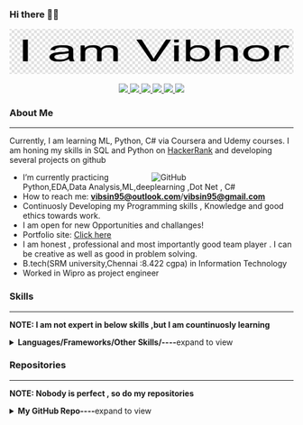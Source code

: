 ### Hi there 👋🏻
[![Aaron Meese!](https://raw.githubusercontent.com/dev-vibhor/dev-vibhor/master/Capture.PNG)](https://github.com/ajmeese7/readme-ascii "README ASCII")

<p align="center">
  <a href="">
    <img src="https://img.shields.io/badge/-Github-000?style=flat&logo=Github&logoColor=white" />
  </a>
  <a href="">
    <img src="https://img.shields.io/badge/-LinkedIn-blue?style=flat&logo=Linkedin&logoColor=white" />
  </a>
  <a href="">
    <img src="https://img.shields.io/badge/-Instagram-c13584?style=flat&labelColor=c13584&logo=instagram&logoColor=white" />
  </a>
  <a href="">
    <img src="https://img.shields.io/badge/-Twitter-1ca0f1?style=flat-square&labelColor=1ca0f1&logo=twitter&logoColor=white&link=https://twitter.com/ajmeese7" />
  </a>
  <a href="">
    <img src="https://img.shields.io/badge/-Hackerrank-2EC866?style=flat-square&labelColor=000000&logo=HackerRank&logoColor=white&https://www.hackerrank.com/vibhorsingh19495?hr_r=1" />
  </a>
  <a href="mailto:vibsin95@outlook.com">
    <img src="https://img.shields.io/badge/-Gmail-c14438?style=flat&logo=Gmail&logoColor=white" />
  </a>
</p>


### About Me ###
----------------------------------------------------------------------------------------------------------------------------
Currently, I am learning ML, Python, C# via Coursera and Udemy courses.
I am honing my skills in SQL and Python on [HackerRank](https://www.hackerrank.com/vibhorsingh19495) and developing several projects on github

<img width="50%" align="right" alt="GitHub" src="https://raw.githubusercontent.com/onimur/.github/master/.resources/git-header.svg" />

-  I’m currently practicing Python,EDA,Data Analysis,ML,deeplearning ,Dot Net , C#
-  How to reach me: **vibsin95@outlook.com**/**vibsin95@gmail.com**
-  Continuosly Developing my Programming skills , Knowledge and good ethics towards work.
-  I am open for new Opportunities and challanges!
-  Portfolio site: [Click here](https://devibhor.github.io/)
-  I am honest , professional and most importantly good team player . I can be creative as well as good in problem solving.
-  B.tech(SRM university,Chennai :8.422 cgpa) in Information Technology
-  Worked in Wipro as project engineer


### Skills ###
----------------------------------------------------------------------------------------------------------------------------
**NOTE: I am not expert in below skills ,but I am countinuosly learning**
<details>
<summary><b>Languages/Frameworks/Other Skills/----</b>expand to view</summary>
  
+ JavaScript
+ HTML
+ CSS
+ PHP
+ Java
+ Electronic Data Interchange
+ ibm sterling integrator
+ Dot net , ADO.net , C#
+ Python , ML , deep learning
+ SQL , SQL Server , MongoDB , Toad
+ Splunk Analytics
+ Jira , Service Now(ITIL) , Remedy

</details>

### Repositories ###
----------------------------------------------------------------------------------------------------------------------------

**NOTE: Nobody is perfect , so do my repositories**
<details>
  
<summary><b>My GitHub Repo----</b>expand to view</summary>
  
+  [Sentiment Analysis_using JavaScript](https://github.com/dev-vibhor/SentimentAnalysis_JavaScript)
+  [Pollution Analysis pre/post covid19 in India(python)](https://github.com/dev-vibhor/pollution_covid19India)
+  [Pytessarct Ocr with regex(python)](https://github.com/dev-vibhor/ImageAnalysis)
+  [Opinion mining and analysis of movie reviews(Java)](https://github.com/dev-vibhor/MovieReviewAnalysis)
+  [In Progress]()
+  [In Progress]()
+  [In Progress]()

</details>
